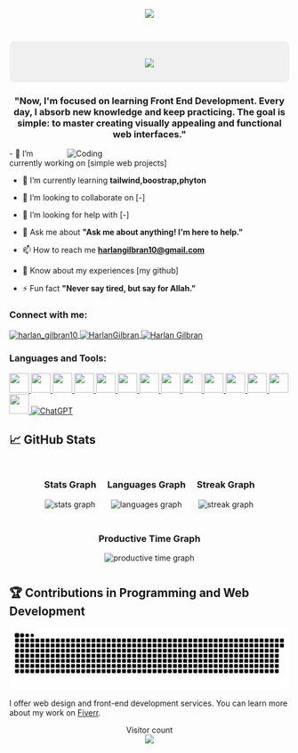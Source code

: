 <p align="center">
  <img src="https://profile-counter.glitch.me/HarlanGilbran/count.svg" />
</p>

<h1 align="center" style="background-color:#f0f0f0;padding:20px;border-radius:10px;">
    <img src="https://readme-typing-svg.herokuapp.com/?font=Righteous&size=35&center=true&vCenter=true&width=500&height=70&duration=4000&lines=Hi+There!+👋;+I'm+Harlan+Gilbran!;" />
</h1>

<h3 align="center">"Now, I'm focused on learning Front End Development. Every day, I absorb new knowledge and keep practicing. The goal is simple: to master creating visually appealing and functional web interfaces."</h3>
<img align="right" alt="Coding" width="400" src="https://i.pinimg.com/originals/54/e3/7d/54e37d8074ebcde1d96c77d7b2a7f310.gif">
- 🔭 I’m currently working on [simple web projects]

- 🌱 I’m currently learning **tailwind,boostrap,phyton**

- 👯 I’m looking to collaborate on [-]

- 🤝 I’m looking for help with [-]

- 💬 Ask me about **"Ask me about anything! I'm here to help."**

- 📫 How to reach me **harlangilbran10@gmail.com**

- 📄 Know about my experiences [my github]

- ⚡ Fun fact **"Never say tired, but say for Allah."**

<h3 align="left">Connect with me:</h3>

<p align="left">
    <a href="https://instagram.com/harlan_gilbran10" target="_blank" rel="noreferrer">
        <img align="center" src="https://raw.githubusercontent.com/rahuldkjain/github-profile-readme-generator/master/src/images/icons/Social/instagram.svg" alt="harlan_gilbran10" height="35" width="35" />
    </a>
    <a href="https://github.com/HarlanGilbran" target="_blank" rel="noreferrer">
        <img align="center" src="https://skillicons.dev/icons?i=github" alt="HarlanGilbran" height="35" width="35" />
    </a>
    <a href="https://www.linkedin.com/in/harlan-gilbran-b40a41317/" target="_blank" rel="noreferrer">
        <img align="center" src="https://skillicons.dev/icons?i=linkedin" alt="Harlan Gilbran" height="35 width="35" />
    </a>
</p>


<h3 align="left">Languages and Tools:</h3>
<p align="left">
  <a href="https://skillicons.dev">
    <img src="https://skillicons.dev/icons?i=html" height="35" width="35" />
  </a>
  <a href="https://skillicons.dev">
    <img src="https://skillicons.dev/icons?i=css" height="35" width="35" />
  </a>
  <a href="https://skillicons.dev">
    <img src="https://skillicons.dev/icons?i=js" height="35" width="35" />
  </a>
  <a href="https://skillicons.dev">
    <img src="https://skillicons.dev/icons?i=cpp" height="35" width="35" />
  </a>
  <a href="https://skillicons.dev">
    <img src="https://skillicons.dev/icons?i=mysql" height="35" width="35" />
  </a>
  <a href="https://skillicons.dev">
    <img src="https://skillicons.dev/icons?i=php" height="35" width="35" />
  </a>
  <a href="https://skillicons.dev">
    <img src="https://skillicons.dev/icons?i=tailwind" height="35" width="35" />
  </a>
  <a href="https://skillicons.dev">
    <img src="https://skillicons.dev/icons?i=nodejs" height="35" width="35" />
  </a>
  <a href="https://skillicons.dev">
    <img src="https://skillicons.dev/icons?i=dotnet" height="35" width="35" />
  </a>
  <a href="https://skillicons.dev">
    <img src="https://skillicons.dev/icons?i=git" height="35" width="35" />
  </a>
  <a href="https://skillicons.dev">
    <img src="https://skillicons.dev/icons?i=github" height="35" width="35" />
  </a>
  <a href="https://skillicons.dev">
    <img src="https://skillicons.dev/icons?i=bootstrap" height="35" width="35" />
  </a>
  <a href="https://skillicons.dev">
    <img src="https://skillicons.dev/icons?i=vscode" height="35" width="35" />
  </a>
  
  <a href="https://skillicons.dev">
    <img src="https://skillicons.dev/icons?i=visualstudio" height="35" width="35" />
  </a>
   <a href="https://www.openai.com/">
    <img src="https://upload.wikimedia.org/wikipedia/commons/0/04/ChatGPT_logo.svg" alt="ChatGPT" width="35" height="35" />
  </a>
</p>

## 📈 GitHub Stats

<div style="display: flex; justify-content: center; flex-wrap: wrap;">
  <div style="margin: 10px; text-align: center;">
    <h3>Stats Graph</h3>
    <img src="https://github-readme-stats.vercel.app/api?username=harlangilbran&hide_title=false&hide_rank=false&show_icons=true&include_all_commits=true&count_private=true&disable_animations=false&theme=highcontrast&locale=en&hide_border=false" height="180" alt="stats graph"/>
  </div>

  <div style="margin: 10px; text-align: center;">
    <h3>Languages Graph</h3>
    <img src="https://github-readme-stats.vercel.app/api/top-langs?username=harlangilbran&locale=en&hide_title=false&layout=compact&card_width=320&langs_count=6&theme=highcontrast&hide_border=false" height="180" alt="languages graph"/>
  </div>

  <div style="margin: 10px; text-align: center;">
    <h3>Streak Graph</h3>
    <img src="https://streak-stats.demolab.com?user=harlangilbran&locale=en&mode=daily&theme=highcontrast&hide_border=false&border_radius=5&order=3" height="180" alt="streak graph"/>
  </div>

  <div style="margin: 10px; text-align: center;">
    <h3>Productive Time Graph</h3>
    <img src="http://github-profile-summary-cards.vercel.app/api/cards/productive-time?username=harlangilbran&theme=highcontrast&utcOffset=8&hide_border=false&border_radius=5&order=3" height="180" alt="productive time graph"/>
  </div>
</div>

## 🏆 Contributions in Programming and Web Development

<img src="https://raw.githubusercontent.com/harlangilbran/HarlanGilbran/output/snake.svg" alt="Snake animation" />

I offer web design and front-end development services. You can learn more about my work on [Fiverr](https://www.fiverr.com/harlan_gilbran).

<p align="center">
  Visitor count<br>
  <img src="https://profile-counter.glitch.me/HarlanGilbran/count.svg" />
</p>
